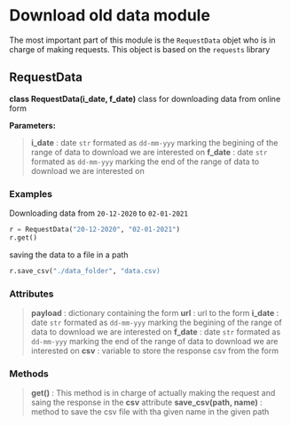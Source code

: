 # Download old data module

The most important part of this module is the `RequestData` objet who is in charge of making requests.
This object is based on the `requests` library

## RequestData

__class RequestData(i_date, f_date)__
class for downloading data from online form

__Parameters:__
> __i_date__ : date `str` formated as `dd-mm-yyy` marking the begining of the range of data to download we are interested on
> __f_date__ : date `str` formated as `dd-mm-yyy` marking the end of the range of data to download we are interested on


### Examples

Downloading data from `20-12-2020` to `02-01-2021`
```python
r = RequestData("20-12-2020", "02-01-2021")
r.get()
```

saving the data to a file in a path

```python
r.save_csv("./data_folder", "data.csv)
```

### Attributes

> __payload__ : dictionary containing the form
> __url__ : url to the form
> __i_date__ : date `str` formated as `dd-mm-yyy` marking the begining of the range of data to download we are interested on
> __f_date__ : date `str` formated as `dd-mm-yyy` marking the end of the range of data to download we are interested on
> __csv__ : variable to store the response csv from the form

### Methods

> __get()__ : This method is in charge of actually making the request and saing the response in the __csv__ attribute
> __save_csv(path, name)__ : method to save the csv file with tha given name in the given path


